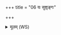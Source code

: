 +++
title = "06 यः सुशृङ्गः"

+++
<details><summary>मूलम् (WS)</summary>

यः सुशृङ्गः सुककुदुः कल्याणो बर्हिरासदत्। वर्हि  
कार्षीवणप्रजानेनर्षभेण यजामहे॥७॥  
ऋषभेण यजमाना अक्रूरेणेव सर्पिषा।  
मृधश्च सर्वा इन्द्रेण पृतनाश्च सहामहे ॥८ ॥
</details>